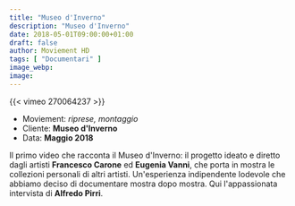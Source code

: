 ```yaml
---
title: "Museo d'Inverno"
description: "Museo d'Inverno"
date: 2018-05-01T09:00:00+01:00
draft: false
author: Moviement HD
tags: [ "Documentari" ]
image_webp:
image:
---
```


{{< vimeo 270064237 >}}
<br>

- Moviement: *riprese, montaggio*
- Cliente: **Museo d'Inverno**
- Data: **Maggio 2018**

Il primo video che racconta il Museo d'Inverno: il progetto ideato e diretto dagli artisti **Francesco Carone** ed **Eugenia Vanni**, che porta in mostra le collezioni personali di altri artisti. Un'esperienza indipendente lodevole che abbiamo deciso di documentare mostra dopo mostra. Qui l'appassionata intervista di **Alfredo Pirri**.
